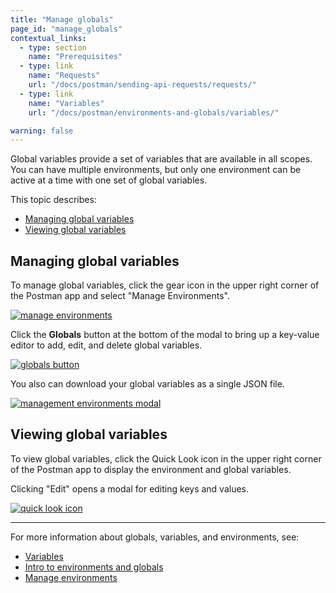 ```yaml
---
title: "Manage globals"
page_id: "manage_globals"
contextual_links:
  - type: section
    name: "Prerequisites"
  - type: link
    name: "Requests"
    url: "/docs/postman/sending-api-requests/requests/"
  - type: link
    name: "Variables"
    url: "/docs/postman/environments-and-globals/variables/"

warning: false
---
```


Global variables provide a set of variables that are available in all scopes. You can have multiple environments, but only one environment can be active at a time with one set of global variables.

This topic describes:

* [Managing global variables](#managing-global-variables)
* [Viewing global variables](#viewing-global-variables)

## Managing global variables

To manage global variables, click the gear icon in the upper right corner of the Postman app and select "Manage Environments".

[![manage environments](https://assets.postman.com/postman-docs/manage-environments4.png)](https://assets.postman.com/postman-docs/manage-environments4.png)

Click the **Globals** button at the bottom of the modal to bring up a key-value editor to add, edit, and delete global variables.

[![globals button](https://assets.postman.com/postman-docs/globals-button3.png)](https://assets.postman.com/postman-docs/globals-button3.png)

You also can download your global variables as a single JSON file.

[![management environments modal](https://assets.postman.com/postman-docs/Env&Globals9.png)](https://assets.postman.com/postman-docs/Env&Globals9.png)

## Viewing global variables

To view global variables, click the Quick Look icon in the upper right corner of the Postman app to display the environment and global variables.

Clicking  "Edit" opens a modal for editing keys and values.

[![quick look icon](https://assets.postman.com/postman-docs/Env&Globals10.png)](https://assets.postman.com/postman-docs/Env&Globals10.png)

---
For more information about globals, variables, and environments, see:

* [Variables](/docs/postman/environments-and-globals/variables/)
* [Intro to environments and globals](/docs/postman/environments-and-globals/intro-to-environments-and-globals/)
* [Manage environments](/docs/postman/environments-and-globals/manage-environments/)
